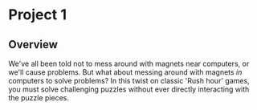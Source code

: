 # Project 1

## Overview

We've all been told not to mess around with magnets near computers, or we'll cause problems. 
But what about messing around with magnets *in* computers to solve problems?
In this twist on classic 'Rush hour' games, you must solve challenging puzzles 
without ever directly interacting with the puzzle pieces.